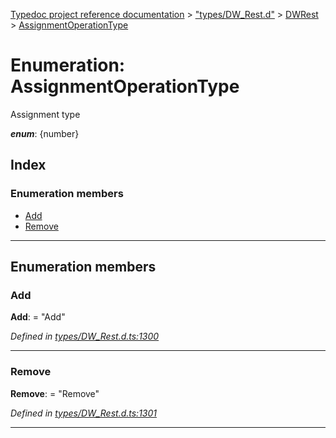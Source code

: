 [Typedoc project reference documentation](../README.md) > ["types/DW_Rest.d"](../modules/_types_dw_rest_d_.md) > [DWRest](../modules/_types_dw_rest_d_.dwrest.md) > [AssignmentOperationType](../enums/_types_dw_rest_d_.dwrest.assignmentoperationtype.md)

# Enumeration: AssignmentOperationType

Assignment type

*__enum__*: {number}

## Index

### Enumeration members

* [Add](_types_dw_rest_d_.dwrest.assignmentoperationtype.md#add)
* [Remove](_types_dw_rest_d_.dwrest.assignmentoperationtype.md#remove)

---

## Enumeration members

<a id="add"></a>

###  Add

**Add**:  = "Add"

*Defined in [types/DW_Rest.d.ts:1300](https://github.com/DocuWare/REST-Sample-TS/blob/a4697e2/src/types/DW_Rest.d.ts#L1300)*

___
<a id="remove"></a>

###  Remove

**Remove**:  = "Remove"

*Defined in [types/DW_Rest.d.ts:1301](https://github.com/DocuWare/REST-Sample-TS/blob/a4697e2/src/types/DW_Rest.d.ts#L1301)*

___

